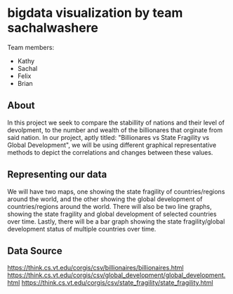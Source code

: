 # bigdata visualization by team sachalwashere 
Team members: 
* Kathy
* Sachal
* Felix
* Brian

## About
In this project we seek to compare the stabillity of nations and their level of devolpment, to the number and wealth of the billionares that orginate from said nation.
In our project, aptly titled: "Billionares vs State Fragility vs Global Development", we will be using different graphical representative methods to depict the correlations and changes between these values.

## Representing our data
We will have two maps, one showing the state fragility of countries/regions around the world, and the other showing the global development of countries/regions around the world.
There will also be two line graphs, showing the state fragility and global development of selected countries over time. Lastly, there will be a bar graph showing the state fragility/global development status of multiple countries over time.

## Data Source
https://think.cs.vt.edu/corgis/csv/billionaires/billionaires.html 
<br>
https://think.cs.vt.edu/corgis/csv/global_development/global_development.html
https://think.cs.vt.edu/corgis/csv/state_fragility/state_fragility.html
